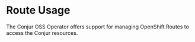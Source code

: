 # Route Usage

The Conjur OSS Operator offers support for managing OpenShift Routes to access the Conjur resources.
